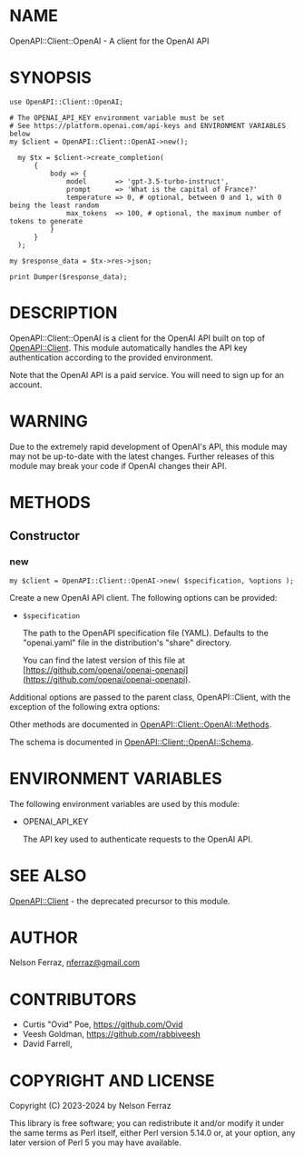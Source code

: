 # NAME

OpenAPI::Client::OpenAI - A client for the OpenAI API

# SYNOPSIS

    use OpenAPI::Client::OpenAI;

    # The OPENAI_API_KEY environment variable must be set
    # See https://platform.openai.com/api-keys and ENVIRONMENT VARIABLES below
    my $client = OpenAPI::Client::OpenAI->new();

      my $tx = $client->create_completion(
          {
              body => {
                  model       => 'gpt-3.5-turbo-instruct',
                  prompt      => 'What is the capital of France?'
                  temperature => 0, # optional, between 0 and 1, with 0 being the least random
                  max_tokens  => 100, # optional, the maximum number of tokens to generate
              }
          }
      );

    my $response_data = $tx->res->json;

    print Dumper($response_data);

# DESCRIPTION

OpenAPI::Client::OpenAI is a client for the OpenAI API built on
top of [OpenAPI::Client](https://metacpan.org/pod/OpenAPI%3A%3AClient). This module automatically handles the API
key authentication according to the provided environment.

Note that the OpenAI API is a paid service. You will need to sign up for an
account.

# WARNING

Due to the extremely rapid development of OpenAI's API, this module may may
not be up-to-date with the latest changes. Further releases of this module may
break your code if OpenAI changes their API.

# METHODS

## Constructor

### new

    my $client = OpenAPI::Client::OpenAI->new( $specification, %options );

Create a new OpenAI API client. The following options can be provided:

- `$specification`

    The path to the OpenAPI specification file (YAML). Defaults to the
    "openai.yaml" file in the distribution's "share" directory.

    You can find the latest version of this file at
    [https://github.com/openai/openai-openapi](https://github.com/openai/openai-openapi).

Additional options are passed to the parent class, OpenAPI::Client, with the
exception of the following extra options:

Other methods are documented in [OpenAPI::Client::OpenAI::Methods](https://metacpan.org/pod/OpenAPI%3A%3AClient%3A%3AOpenAI%3A%3AMethods).

The schema is documented in [OpenAPI::Client::OpenAI::Schema](https://metacpan.org/pod/OpenAPI%3A%3AClient%3A%3AOpenAI%3A%3ASchema).

# ENVIRONMENT VARIABLES

The following environment variables are used by this module:

- OPENAI\_API\_KEY

    The API key used to authenticate requests to the OpenAI API.

# SEE ALSO

[OpenAPI::Client](https://metacpan.org/pod/OpenAPI%3A%3AClient) - the deprecated precursor to this module.

# AUTHOR

Nelson Ferraz, <nferraz@gmail.com>

# CONTRIBUTORS

- Curtis "Ovid" Poe, https://github.com/Ovid
- Veesh Goldman, https://github.com/rabbiveesh
- David Farrell,

# COPYRIGHT AND LICENSE

Copyright (C) 2023-2024 by Nelson Ferraz

This library is free software; you can redistribute it and/or modify
it under the same terms as Perl itself, either Perl version 5.14.0 or,
at your option, any later version of Perl 5 you may have available.

